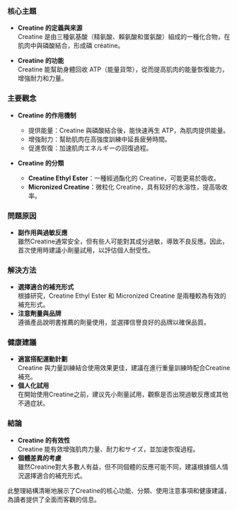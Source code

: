 ### 核心主題
- **Creatine 的定義與來源**  
  Creatine 是由三種氨基酸（精氨酸、賴氨酸和蛋氨酸）組成的一種化合物，在肌肉中與磷酸結合，形成磷 créatine。

- **Creatine 的功能**  
  Creatine 能幫助身體回收 ATP（能量貨幣），從而提高肌肉的能量恢復能力，增強耐力和力量。

### 主要觀念
- **Creatine 的作用機制**  
  - 提供能量：Creatine 與磷酸結合後，能快速再生 ATP，為肌肉提供能量。
  - 增強耐力：幫助肌肉在高強度訓練中延長疲勞時間。
  - 促進恢復：加速肌肉エネルギーの回復過程。

- **Creatine 的分類**  
  - **Creatine Ethyl Ester**：一種經過酯化的 Creatine，可能更易於吸收。
  - **Micronized Creatine**：微粒化 Creatine，具有较好的水溶性，提高吸收率。

### 問題原因
- **副作用與過敏反應**  
  雖然Creatine通常安全，但有些人可能對其成分過敏，導致不良反應。因此，首次使用時建議小劑量試用，以評估個人耐受性。

### 解決方法
- **選擇適合的補充形式**  
  根據研究，Creatine Ethyl Ester 和 Micronized Creatine 是兩種較為有效的補充形式。
- **注意劑量與品牌**  
  遵循產品說明書推薦的劑量使用，並選擇信譽良好的品牌以確保品質。

### 健康建議
- **適當搭配運動計劃**  
  Creatine 與力量訓練結合使用效果更佳，建議在進行重量訓練時配合Creatine補充。
- **個人化試用**  
  在開始使用Creatine之前，建议先小劑量試用，觀察是否出現過敏反應或其他不適症狀。

### 結論
- **Creatine 的有效性**  
  Creatine 能有效增強肌肉力量、耐力和サイズ，並加速恢復過程。
- **個體差異的考慮**  
  雖然Creatine對大多數人有益，但不同個體的反應可能不同，建議根據個人情況選擇適合的補充形式。

此整理結構清晰地展示了Creatine的核心功能、分類、使用注意事項和健康建議，為讀者提供了全面而客觀的信息。